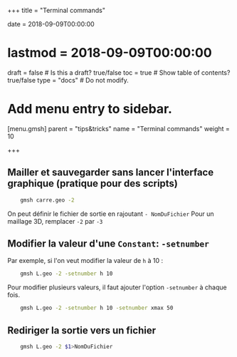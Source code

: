 +++
title = "Terminal commands"

date = 2018-09-09T00:00:00
# lastmod = 2018-09-09T00:00:00

draft = false  # Is this a draft? true/false
toc = true  # Show table of contents? true/false
type = "docs"  # Do not modify.

# Add menu entry to sidebar.
[menu.gmsh]
  parent = "tips&tricks"
  name = "Terminal commands"
  weight = 10

+++

## Mailler et sauvegarder sans lancer l'interface graphique (pratique pour des scripts)

```bash
    gmsh carre.geo -2
```
On peut définir le fichier de sortie en rajoutant `- NomDuFichier` Pour un maillage 3D, remplacer `-2` par `-3`

##  Modifier la valeur d'une `Constant`: `-setnumber`

Par exemple, si l'on veut modifier la valeur de `h` à 10 :
```bash
    gmsh L.geo -2 -setnumber h 10
```
Pour modifier plusieurs valeurs, il faut ajouter l'option `-setnumber` à chaque fois.
```bash
    gmsh L.geo -2 -setnumber h 10 -setnumber xmax 50
```

## Rediriger la sortie vers un fichier

```bash
    gmsh L.geo -2 $1>NomDuFichier
```
